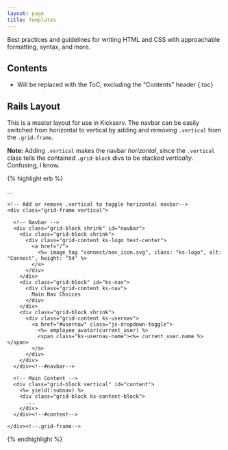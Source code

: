 ```yaml
---
layout: page
title: Templates
---
```


Best practices and guidelines for writing HTML and CSS with approachable formatting, syntax, and more.

## Contents

* Will be replaced with the ToC, excluding the "Contents" header
{:toc}

## Rails Layout

This is a master layout for use in Kickserv. The navbar can be easily switched from horizontal to vertical by adding and removing `.vertical` from the `.grid-frame`.

**Note:** Adding `.vertical` makes the navbar *horizontal*, since the `.vertical` class tells the contained `.grid-block` divs to be stacked *vertically*. Confusing, I know.

{% highlight erb %}
<!DOCTYPE html>
<html lang="en">
  <head>
    ...
  </head>

  <body class="ks-app">

    <!-- Add or remove .vertical to toggle horizontal navbar-->
    <div class="grid-frame vertical">

      <!-- Navbar -->
      <div class="grid-block shrink" id="navbar">
        <div class="grid-block shrink">
          <div class="grid-content ks-logo text-center">
            <a href="/">
              <%= image_tag "connect/nav_icon.svg", class: "ks-logo", alt: "Connect", height: "54" %>
            </a>
          </div>
        </div>
        <div class="grid-block" id="ks-nav">
          <div class="grid-content ks-nav">
            Main Nav Choices
          </div>
        </div>
        <div class="grid-block shrink">
          <div class="grid-content ks-usernav">
            <a href="#usernav" class="js-dropdown-toggle">
              <%= employee_avatar(current_user) %>
              <span class="ks-usernav-name"><%= current_user.name %></span>
            </a>
          </div>
        </div>
      </div><!--#navbar-->

      <!-- Main Content -->
      <div class="grid-block vertical" id="content">
        <%= yield(:subnav) %>
        <div class="grid-block ks-content-block">
          ...
        </div>
      </div><!--#content-->

    </div><!--.grid-frame-->

  </body>
</html>
{% endhighlight %}
